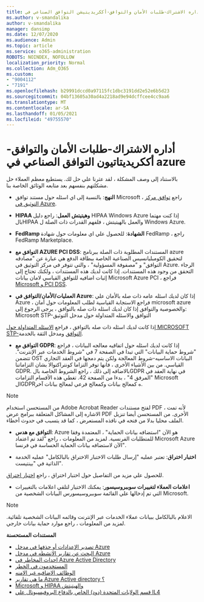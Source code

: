 ```yaml
---
title: أداره الاشتراك-طلبات الأمان والتوافق-أككريديتيشن التوافق الصناعي في azure
ms.author: v-smandalika
author: v-smandalika
manager: dansimp
ms.date: 12/07/2020
ms.audience: Admin
ms.topic: article
ms.service: o365-administration
ROBOTS: NOINDEX, NOFOLLOW
localization_priority: Normal
ms.collection: Adm_O365
ms.custom:
- "9004112"
- "7191"
ms.openlocfilehash: b29991dccd0a97115fc1dbc3191dd2e52e6b5d23
ms.sourcegitcommit: 04bf13605a30ad4a2218ad9e94dcffcee4cc9aa6
ms.translationtype: MT
ms.contentlocale: ar-SA
ms.lasthandoff: 01/05/2021
ms.locfileid: "49755570"
---
```

# <a name="subscription-management---security-and-compliance-requests---azure-industry-compliance-accreditation"></a>أداره الاشتراك-طلبات الأمان والتوافق-أككريديتاتيون التوافق الصناعي في azure

بالاستناد إلى وصف المشكلة ، لقد عثرنا علي حل لك. يستطيع معظم العملاء حل مشكلتهم بنفسهم بعد متابعه الوثائق الخاصة بنا.

- **النهج**: بالنسبة إلى اي اسئله حول مستند توافق Microsoft ، راجع [توافق مركز التوثيق في Azure](https://docs.microsoft.com/compliance/regulatory/offering-SOC).

- **HIPAA وهيتيتش العمل**: راجع دليل HIPAA Windows Azure إذا كنت مهتما بالHIPAA والعمل بالهيتيتش ، فلفهم القدرات ذات الصلة ل Windows Azure.

- **FedRamp الشهادة**: للحصول علي اي معلومات حول شهادة FedRamp ، راجع FedRamp Marketplace.

- **التوافق مع AZURE PCI DSS**: المستندات المطلوبة ذات الصلة ببرنامج azure لتحقيق الكومبليانسيس الصناعية الخاصة ببطاقة الدفع هي عبارة عن "مصادقه التوافق" و "مصفوفة المسؤولية" ، والتي تتوفر في مركز التوثيق في Azure. الرجاء التحقق من وجود هذه المستندات. إذا كانت لديك هذه المستندات ، ولكنك تحتاج إلى إثبات اضافيه للتوافق القياسي لامان بيانات Microsoft Azure PCI ، فراجع [Microsoft و PCI DSS](https://docs.microsoft.com/compliance/regulatory/offering-PCI-DSS).

- **العمليات/الأمان/التوافق في Azure**: إذا كان لديك اسئله عامه ذات صله بالأمان علي Azure ، فراجع الاستجابة القياسية لطلب المعلومات حول أمان microsoft azure والخصوصية والتوافق إذا كان لديك اسئله ذات صله بالتوافق ، يرجى الرجوع إلى: Microsoft STP-التوافق والاسئله المتداولة حول مدخل التوثيق

إذا كانت لديك اسئله ذات صله بالتوافق ، فراجع [الاسئله المتداولة حول MICROSOFT STP-التوافق](https://www.microsoft.com/trust-center/compliance/compliance-overview) ومدخل الثقة بالخدمة.

- **التوافق مع GDPR**: إذا كانت لديك اسئله حول اتفاقيه معالجه البيانات ، فراجع "شروط حماية البيانات" التي تبدا في الصفحة 7 في "شروط الخدمات عبر الإنترنت". تتضمن OST البيانات الاساسيه-شروط المعالجة ولكن يتم دمجها في العقد التجاري القياسي. من بين الأشياء الأخرى ، فانها توفر التزاما كونتراكتوالا بشان التزاماتنا GDPR. بالاضافه إلى ذلك ، راجع الشروط الخاصة بالGDPR في نهاية العقد في "المرفق 4" ، بدءا من الصفحة 42. تغطي هذه الأقسام التزامات Microsoft الGDPRه كمعالج بيانات وكمعالج فرعي لمعالج بيانات آخر.

> [!NOTE]
> من المستحسن استخدام Adobe Acrobat Reader لفتح مستندات PDF ، لأنه تمت الاشاره إلى المشاكل المتعلقة ببرامج عرض PDF الأخرى. من المستحسن أيضا تنزيل الملف محليا بدلا من فتحه في نافذه المستعرض ، كما قد يتسبب في حدوث أخطاء.

- **التوافق مع هدس**: Azure هو الآن "استضافه بيانات الحماية" ، المعتمدة وفقا للمتطلبات الفرنسية. لمزيد من المعلومات ، راجع "لقد تم اعتماد Microsoft Azure الآن لاستضافه بيانات الحماية الحساسة في فرنسا".

- **اختبار اختراق**: تعتبر عمليه "إرسال طلبات الاختبار الاختراق بالبالكامل" عمليه الخدمة الذاتية في "بينتيست".

للحصول علي مزيد من التفاصيل حول اختبار اختراق ، راجع [اختبار اختراق](https://docs.microsoft.com/azure/security/fundamentals/pen-testing).

- **اعلامات العملاء لتغييرات سوببروسيسور**: يمكنك الاختيار لتلقي اعلامات بالتغييرات التي تم إدخالها علي القائمة سوببروسيسورس البيانات الشخصية من Microsoft.

> [!NOTE]
> الاعلام بالبالكامل ببيانات عملاء الخدمات عبر الإنترنت وقائمه البيانات الشخصية تلقائية. لمزيد من المعلومات ، راجع موارد حماية بيانات خارجي.

**المستندات المستحسنة**

- [تصدير الإعدادات أو حذفها في مدخل Azure](https://docs.microsoft.com/azure/azure-portal/set-preferences)
- [البحث عن تقارير الانشطه في مدخل Azure](https://docs.microsoft.com/azure/active-directory/reports-monitoring/howto-find-activity-reports)
- [احداث المخاطر في Azure Active Directory](https://docs.microsoft.com/azure/active-directory/identity-protection/overview-identity-protection)
- [المستخدمون في الخطر](https://docs.microsoft.com/azure/active-directory/identity-protection/overview-identity-protection)
- [الوظائف الاضافيه غير الامنه](https://docs.microsoft.com/azure/active-directory/identity-protection/overview-identity-protection)
- [ما هي تقارير Azure Active directory ؟](https://docs.microsoft.com/azure/active-directory/reports-monitoring/overview-reports)
- [Microsoft و HIPAA والهيتيتش](https://docs.microsoft.com/compliance/regulatory/offering-hipaa-hitech)
- [قسم الولايات المتحدة (دود) الخاص بالدفاع البروفيسيونال علي IL4](https://docs.microsoft.com/compliance/regulatory/offering-DoD-DISA-L2-L4-L5)













